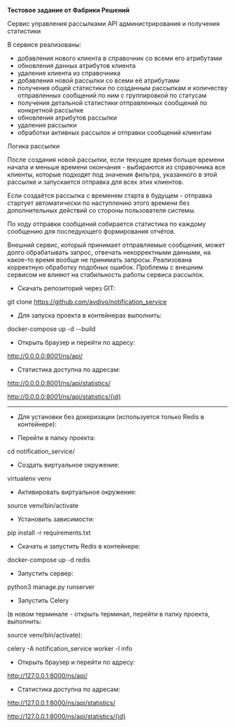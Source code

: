 **Тестовое задание от Фабрики Решений**

Cервис управления рассылками API администрирования и получения статистики

В сервисе реализованы:

- добавления нового клиента в справочник со всеми его атрибутами
- обновления данных атрибутов клиента
- удаления клиента из справочника
- добавления новой рассылки со всеми её атрибутами
- получения общей статистики по созданным рассылкам и количеству отправленных сообщений по ним с группировкой по статусам
- получения детальной статистики отправленных сообщений по конкретной рассылке
- обновления атрибутов рассылки
- удаления рассылки
- обработки активных рассылок и отправки сообщений клиентам

Логика рассылки

После создания новой рассылки, если текущее время больше времени начала и меньше времени окончания - 
выбираются из справочника все клиенты, которые подходят под значения фильтра, указанного 
в этой рассылке и запускается отправка для всех этих клиентов.

Если создаётся рассылка с временем старта в будущем - 
отправка стартует автоматически по наступлению этого времени без дополнительных действий со стороны 
пользователя системы.

По ходу отправки сообщений собирается статистика по каждому сообщению для последующего 
формирования отчётов.

Внешний сервис, который принимает отправляемые сообщения, может долго обрабатывать запрос, 
отвечать некорректными данными, на какое-то время вообще не принимать запросы. 
Реализована корректную обработку подобных ошибок. 
Проблемы с внешним сервисом не влияют на стабильность работы сервиса рассылок.


- Скачать репозиторий через GIT:

git clone https://github.com/avdivo/notification_service

- Для запуска проекта в контейнерах выполнить:

docker-compose up -d --build

- Открыть браузер и перейти по адресу:

http://0.0.0.0:8001/ns/api/

- Статистика доступна по адресам:

http://0.0.0.0:8001/ns/api/statistics/

http://0.0.0.0:8001/ns/api/statistics/{id}

-------------------------------------------

- Для установки без докеризации (используется только Redis в контейнере):

- Перейти в папку проекта:

cd notification_service/

- Создать виртуальное окружение:

virtualenv venv

- Активировать виртуальное окружение:

source venv/bin/activate

- Установить зависимости:

pip install -r requirements.txt

- Скачать и запустить Redis в контейнере:

docker-compose up -d redis

- Запустить сервер:

python3 manage.py runserver

- Запустить Celery 

(в новом терминале - открыть терминал, перейти в папку проекта, выполнить: 

source venv/bin/activate):

celery -A notification_service worker -l info

- Открыть браузер и перейти по адресу:

http://127.0.0.1:8000/ns/api/

- Статистика доступна по адресам:

http://127.0.0.1:8000/ns/api/statistics/

http://127.0.0.1:8000/ns/api/statistics/{id}